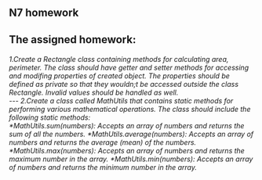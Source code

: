 ## N7 homework
**The assigned homework:**<br>
---
<h6>
1.Create a Rectangle class containing methods for calculating area, perimeter. The class should have getter and setter methods for accessing and modifing properties of created object. The properties should be defined as private so that they wouldn;t be accessed outside the class Rectangle. Invalid values should be handled as well.<br>
---
2.Create a class called MathUtils that contains static methods for performing various mathematical operations. The class should include the following static methods:<br>
*MathUtils.sum(numbers): Accepts an array of numbers and returns the sum of all the numbers.
*MathUtils.average(numbers): Accepts an array of numbers and returns the average (mean) of the numbers.
*MathUtils.max(numbers): Accepts an array of numbers and returns the maximum number in the array.
*MathUtils.min(numbers): Accepts an array of numbers and returns the minimum number in the array.
</h6>

